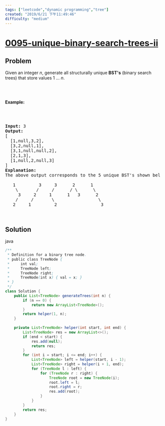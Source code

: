 ```yaml
---
tags: ["leetcode","dynamic programming","tree"]
created: "2019/6/21 下午11:49:46"
difficulty: "medium"
---
```


# [0095-unique-binary-search-trees-ii](https://leetcode.com/problems/unique-binary-search-trees-ii/)

## Problem
<div><p>Given an integer <em>n</em>, generate all structurally unique <strong>BST's</strong> (binary search trees) that store values 1 ...&nbsp;<em>n</em>.</p><br><br><p><strong>Example:</strong></p><br><br><pre><strong>Input:</strong> 3<br><strong>Output:</strong><br>[<br>&nbsp; [1,null,3,2],<br>&nbsp; [3,2,null,1],<br>&nbsp; [3,1,null,null,2],<br>&nbsp; [2,1,3],<br>&nbsp; [1,null,2,null,3]<br>]<br><strong>Explanation:</strong><br>The above output corresponds to the 5 unique BST's shown below:<br><br>   1         3     3      2      1<br>    \       /     /      / \      \<br>     3     2     1      1   3      2<br>    /     /       \                 \<br>   2     1         2                 3<br></pre><br></div>

## Solution

java
```java
/**
 * Definition for a binary tree node.
 * public class TreeNode {
 *     int val;
 *     TreeNode left;
 *     TreeNode right;
 *     TreeNode(int x) { val = x; }
 * }
 */
class Solution {
    public List<TreeNode> generateTrees(int n) {
        if (n == 0) {
            return new ArrayList<TreeNode>();
        }
        return helper(1, n);
    }
    
    private List<TreeNode> helper(int start, int end) {
        List<TreeNode> res = new ArrayList<>();
        if (end < start) {
            res.add(null);
            return res;
        }
        for (int i = start; i <= end; i++) {
            List<TreeNode> left = helper(start, i - 1);
            List<TreeNode> right = helper(i + 1, end);
            for (TreeNode l : left) {
                for (TreeNode r : right) {
                    TreeNode root = new TreeNode(i);
                    root.left = l;
                    root.right = r;
                    res.add(root);
                }
            }
        }
        return res;
    }
}
​
```
